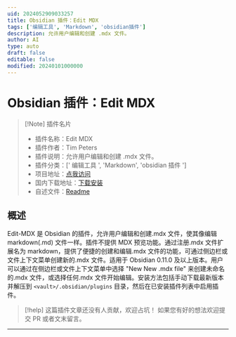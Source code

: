 ```yaml
---
uid: 2024052909033257
title: Obsidian 插件：Edit MDX
tags: ['编辑工具', 'Markdown', 'obsidian插件']
description: 允许用户编辑和创建 .mdx 文件。
author: AI
type: auto
draft: false
editable: false
modified: 20240101000000
---
```


# Obsidian 插件：Edit MDX

> [!Note] 插件名片
> - 插件名称：Edit MDX
> - 插件作者：Tim Peters
> - 插件说明：允许用户编辑和创建 .mdx 文件。
> - 插件分类：[' 编辑工具 ', 'Markdown', 'obsidian 插件 ']
> - 项目地址：[点我访问](https://github.com/timppeters/obsidian-edit-mdx)
> - 国内下载地址：[下载安装](https://pkmer.cn/products/plugin/pluginMarket/?edit-mdx)
> - 自述文件：[Readme](https://ghproxy.net/https://raw.githubusercontent.com/timppeters/obsidian-edit-mdx/master/README.md)

## 概述

Edit-MDX 是 Obsidian 的插件，允许用户编辑和创建.mdx 文件，使其像编辑 markdown(.md) 文件一样。插件不提供 MDX 预览功能。通过注册.mdx 文件扩展名为 markdown，提供了便捷的创建和编辑.mdx 文件的功能，可通过侧边栏或文件上下文菜单创建新的.mdx 文件。适用于 Obsidian 0.11.0 及以上版本。用户可以通过在侧边栏或文件上下文菜单中选择 "New New .mdx file" 来创建未命名的.mdx 文件，或选择任何.mdx 文件开始编辑。安装方法包括手动下载最新版本并解压到 `<vault>/.obsidian/plugins` 目录，然后在已安装插件列表中启用插件。

> [!help]
> 这篇插件文章还没有人贡献，欢迎占坑！
> 如果您有好的想法欢迎提交 PR 或者文末留言。

---



